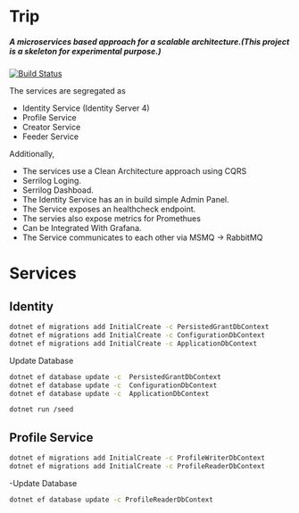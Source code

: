 # Trip

##### A microservices based approach for a scalable architecture.(_This project is a skeleton for experimental purpose._)

[![Build Status](https://travis-ci.org/joemccann/dillinger.svg?branch=master)](https://travis-ci.org/joemccann/dillinger)
 

The  services are segregated as
- Identity Service (Identity Server 4)
- Profile Service
- Creator Service
- Feeder Service

Additionally, 
- The services use a Clean Architecture approach using CQRS
- Serrilog Loging.
- Serrilog Dashboad.
- The Identity Service has an in build simple Admin Panel.
- The Service exposes an healthcheck endpoint.
- The servies also expose metrics for Promethues
- Can be Integrated With Grafana.
- The Service communicates to each other via MSMQ -> RabbitMQ

# Services

## Identity
```sh
dotnet ef migrations add InitialCreate -c PersistedGrantDbContext
dotnet ef migrations add InitialCreate -c ConfigurationDbContext
dotnet ef migrations add InitialCreate -c ApplicationDbContext
```

Update Database
```sh
dotnet ef database update -c  PersistedGrantDbContext
dotnet ef database update -c  ConfigurationDbContext
dotnet ef database update -c  ApplicationDbContext
```

```sh
dotnet run /seed
```

## Profile Service
```sh
dotnet ef migrations add InitialCreate -c ProfileWriterDbContext
dotnet ef migrations add InitialCreate -c ProfileReaderDbContext
```

-Update Database
```sh
dotnet ef database update -c ProfileReaderDbContext
```
